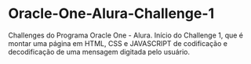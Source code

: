 # Oracle-One-Alura-Challenge-1
Challenges do Programa Oracle One - Alura. 
Início do Challenge 1, que é montar uma página em HTML, CSS e JAVASCRIPT de codificação e decodificação de uma mensagem digitada pelo usuário. 
